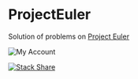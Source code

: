 ProjectEuler
============

Solution of problems on [Project Euler](https://projecteuler.net/)

![My Account](https://projecteuler.net/profile/morontt.png)

[![Stack Share](http://img.shields.io/badge/tech-stack-0690fa.svg?style=flat)](http://stackshare.io/morontt/projecteuler)
